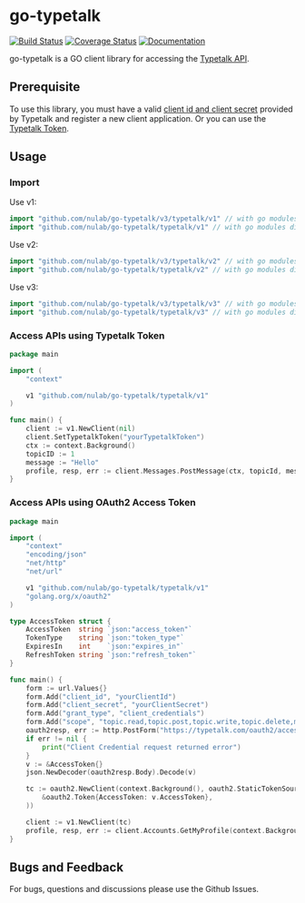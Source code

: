 go-typetalk
=========

[![Build Status](https://travis-ci.org/nulab/go-typetalk.svg?branch=master)][travis]
[![Coverage Status](https://coveralls.io/repos/github/nulab/go-typetalk/badge.svg?branch=master)][coveralls]
[![Documentation](https://godoc.org/github.com/nulab/go-typetalk?status.svg)][godocs]

[travis]: https://travis-ci.org/nulab/go-typetalk
[coveralls]: https://coveralls.io/github/nulab/go-typetalk?branch=master
[godocs]: http://godoc.org/github.com/nulab/go-typetalk

go-typetalk is a GO client library for accessing the [Typetalk API](https://developer.nulab.com/docs/typetalk).

## Prerequisite

To use this library, you must have a valid [client id and client secret](https://developer.nulab.com/docs/typetalk/auth#oauth2) provided by Typetalk and register a new client application. Or you can use the [Typetalk Token](https://developer.nulab.com/docs/typetalk/auth#tttoken).

## Usage

### Import

Use v1:
``` go
import "github.com/nulab/go-typetalk/v3/typetalk/v1" // with go modules enabled (GO111MODULE=on or outside GOPATH)
import "github.com/nulab/go-typetalk/typetalk/v1" // with go modules disabled
```
Use v2:
``` go
import "github.com/nulab/go-typetalk/v3/typetalk/v2" // with go modules enabled (GO111MODULE=on or outside GOPATH)
import "github.com/nulab/go-typetalk/typetalk/v2" // with go modules disabled
```
Use v3:
``` go
import "github.com/nulab/go-typetalk/v3/typetalk/v3" // with go modules enabled (GO111MODULE=on or outside GOPATH)
import "github.com/nulab/go-typetalk/typetalk/v3" // with go modules disabled
```

### Access APIs using Typetalk Token

``` go
package main

import (
	"context"

	v1 "github.com/nulab/go-typetalk/typetalk/v1"
)

func main() {
	client := v1.NewClient(nil)
	client.SetTypetalkToken("yourTypetalkToken")
	ctx := context.Background()
	topicID := 1
	message := "Hello"
	profile, resp, err := client.Messages.PostMessage(ctx, topicId, message, nil)
}
```

### Access APIs using OAuth2 Access Token

``` go
package main

import (
	"context"
	"encoding/json"
	"net/http"
	"net/url"

	v1 "github.com/nulab/go-typetalk/typetalk/v1"
	"golang.org/x/oauth2"
)

type AccessToken struct {
	AccessToken  string `json:"access_token"`
	TokenType    string `json:"token_type"`
	ExpiresIn    int    `json:"expires_in"`
	RefreshToken string `json:"refresh_token"`
}

func main() {
	form := url.Values{}
	form.Add("client_id", "yourClientId")
	form.Add("client_secret", "yourClientSecret")
	form.Add("grant_type", "client_credentials")
	form.Add("scope", "topic.read,topic.post,topic.write,topic.delete,my")
	oauth2resp, err := http.PostForm("https://typetalk.com/oauth2/access_token", form)
	if err != nil {
		print("Client Credential request returned error")
	}
	v := &AccessToken{}
	json.NewDecoder(oauth2resp.Body).Decode(v)

	tc := oauth2.NewClient(context.Background(), oauth2.StaticTokenSource(
		&oauth2.Token{AccessToken: v.AccessToken},
	))

	client := v1.NewClient(tc)
	profile, resp, err := client.Accounts.GetMyProfile(context.Background())
}
```

## Bugs and Feedback

For bugs, questions and discussions please use the Github Issues.

